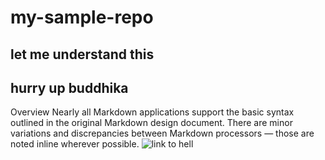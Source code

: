 # my-sample-repo

## let me understand this 

## hurry up buddhika
Overview
Nearly all Markdown applications support the basic syntax outlined in the original Markdown design document. There are minor variations and discrepancies between Markdown processors — those are noted inline wherever possible.
![link to hell](#my-sample-repo)